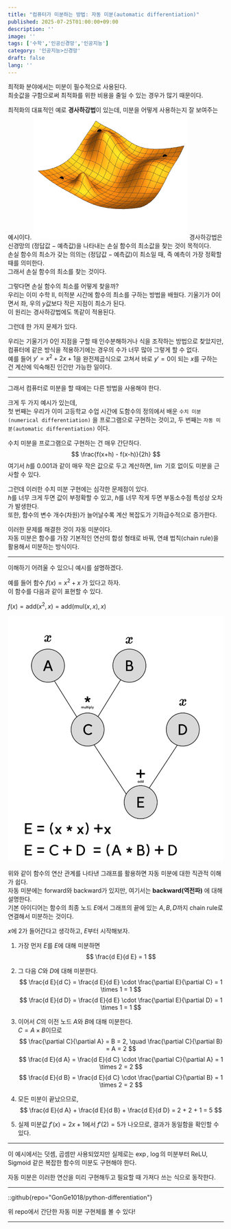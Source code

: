```yaml
---
title: "컴퓨터가 미분하는 방법: 자동 미분(automatic differentiation)"
published: 2025-07-25T01:00:00+09:00
description: ''
image: ''
tags: ['수학','인공신경망','인공지능']
category: '인공지능>신경망'
draft: false 
lang: ''
---
```


최적화 분야에서는 미분이 필수적으로 사용된다.  
최솟값을 구함으로써 최적화를 위한 비용을 줄일 수 있는 경우가 많기 때문이다.

최적화의 대표적인 예로 **경사하강법**이 있는데, 미분을 어떻게 사용하는지 잘 보여주는 예시이다. 
![GradientDescent](./gd.gif) 
경사하강법은 신경망의 $(\text{정답값} - \text{예측값})$을 나타내는 손실 함수의 최소값을 찾는 것이 목적이다.  
손실 함수의 최소가 갖는 의의는 $(\text{정답값} - \text{예측값})$이 최소일 때, 즉 예측이 가장 정확할 때를 의미한다.  
그래서 손실 함수의 최소를 찾는 것이다.

그렇다면 손실 함수의 최소를 어떻게 찾을까?<br>
우리는 이미 수학 II, 미적분 시간에 함수의 최소를 구하는 방법을 배웠다. 기울기가 $0$이면서 좌, 우의 $y$값보다 작은 지점이 최소가 된다.<br>
이 원리는 경사하강법에도 똑같이 적용된다.

그런데 한 가지 문제가 있다. 

우리는 기울기가 $0$인 지점을 구할 때 인수분해하거나 식을 조작하는 방법으로 찾았지만, 컴퓨터에 같은 방식을 적용하기에는 경우의 수가 너무 많아 그렇게 할 수 없다.  
예를 들어 $y' = x^2 + 2x + 1$을 완전제곱식으로 고쳐서 바로 $y' = 0$이 되는 $x$를 구하는 건 계산에 익숙해진 인간만 가능한 일이다.


---

그래서 컴퓨터로 미분을 할 때에는 다른 방법을 사용해야 한다.

크게 두 가지 예시가 있는데,  
첫 번째는 우리가 이미 고등학교 수업 시간에 도함수의 정의에서 배운 `수치 미분(numerical differentiation)` 을 프로그램으로 구현하는 것이고, 두 번째는 `자동 미분(automatic differentiation)` 이다.

수치 미분을 프로그램으로 구현하는 건 매우 간단하다.  
$$
\frac{f(x+h) - f(x-h)}{2h}
$$
여기서 $h$를 $0.001$과 같이 매우 작은 값으로 두고 계산하면, $\lim$ 기호 없이도 미분을 근사할 수 있다.

그런데 이러한 수치 미분 구현에는 심각한 문제점이 있다.  
$h$를 너무 크게 두면 값이 부정확할 수 있고, $h$를 너무 작게 두면 부동소수점 특성상 오차가 발생한다.  
또한, 함수의 변수 개수(차원)가 늘어날수록 계산 복잡도가 기하급수적으로 증가한다.

이러한 문제를 해결한 것이 자동 미분이다.  
자동 미분은 함수를 가장 기본적인 연산의 합성 형태로 바꿔, 연쇄 법칙(chain rule)을 활용해서 미분하는 방식이다.

---

이해하기 어려울 수 있으니 예시를 설명하겠다.

예를 들어 함수 $f(x) = x^2 + x$ 가 있다고 하자.  
이 함수를 다음과 같이 표현할 수 있다.


$f(x) = \text{add}(x^2, x) = \text{add}(\text{mul}(x, x), x)$


![연산 그래프](./computational-graph.png)


위와 같이 함수의 연산 관계를 나타낸 그래프를 활용하면 자동 미분에 대한 직관적 이해가 쉽다.<br>
자동 미분에는 forward와 backward가 있지만, 여기서는 **backward(역전파)** 에 대해 설명한다.<br>
기본 아이디어는 함수의 최종 노드 $E$에서 그래프의 끝에 있는 $A, B, D$까지 chain rule로 연결해서 미분하는 것이다.

$x$에 $2$가 들어간다고 생각하고, $E$부터 시작해보자.

1. 가장 먼저 $E$를 $E$에 대해 미분하면
   $$
   \frac{d E}{d E} = 1
   $$

2. 그 다음 $C$와 $D$에 대해 미분한다.
   $$
   \frac{d E}{d C} = \frac{d E}{d E} \cdot \frac{\partial E}{\partial C} = 1 \times 1 = 1
   $$
   $$
   \frac{d E}{d D} = \frac{d E}{d E} \cdot \frac{\partial E}{\partial D} = 1 \times 1 = 1
   $$

3. 이어서 $C$의 이전 노드 $A$와 $B$에 대해 미분한다.  
   $C = A \times B$이므로
   $$
   \frac{\partial C}{\partial A} = B = 2, \quad \frac{\partial C}{\partial B} = A = 2
   $$
   $$
   \frac{d E}{d A} = \frac{d E}{d C} \cdot \frac{\partial C}{\partial A} = 1 \times 2 = 2
   $$
   $$
   \frac{d E}{d B} = \frac{d E}{d C} \cdot \frac{\partial C}{\partial B} = 1 \times 2 = 2
   $$

4. 모든 미분이 끝났으므로,
   $$
   \frac{d E}{d A} + \frac{d E}{d B} + \frac{d E}{d D} = 2 + 2 + 1 = 5
   $$

5. 실제 미분값 $f'(x) = 2x + 1$에서 $f'(2) = 5$가 나오므로, 결과가 동일함을 확인할 수 있다.

---

이 예시에서는 덧셈, 곱셈만 사용되었지만 실제로는 $\exp$, $\log$의 미분부터 ReLU, Sigmoid 같은 복잡한 함수의 미분도 구현해야 한다.

자동 미분은 이러한 연산을 미리 구현해두고 필요할 때 가져다 쓰는 식으로 동작한다.

---

::github{repo="GonGe1018/python-differentiation"}

위 repo에서 간단한 자동 미분 구현체를 볼 수 있다!

---